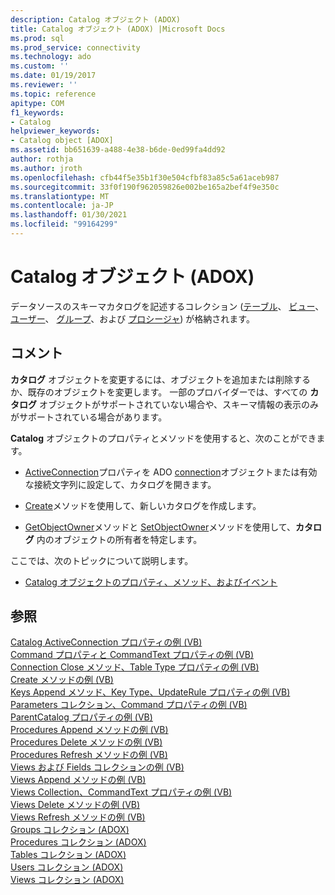 ```yaml
---
description: Catalog オブジェクト (ADOX)
title: Catalog オブジェクト (ADOX) |Microsoft Docs
ms.prod: sql
ms.prod_service: connectivity
ms.technology: ado
ms.custom: ''
ms.date: 01/19/2017
ms.reviewer: ''
ms.topic: reference
apitype: COM
f1_keywords:
- Catalog
helpviewer_keywords:
- Catalog object [ADOX]
ms.assetid: bb651639-a488-4e38-b6de-0ed99fa4dd92
author: rothja
ms.author: jroth
ms.openlocfilehash: cfb44f5e35b1f30e504cfbf83a85c5a61aceb987
ms.sourcegitcommit: 33f0f190f962059826e002be165a2bef4f9e350c
ms.translationtype: MT
ms.contentlocale: ja-JP
ms.lasthandoff: 01/30/2021
ms.locfileid: "99164299"
---
```

# <a name="catalog-object-adox"></a>Catalog オブジェクト (ADOX)
データソースのスキーマカタログを記述するコレクション ([テーブル](./tables-collection-adox.md)、 [ビュー](./views-collection-adox.md)、 [ユーザー](./users-collection-adox.md)、 [グループ](./groups-collection-adox.md)、および [プロシージャ](./procedures-collection-adox.md)) が格納されます。  
  
## <a name="remarks"></a>コメント  
 **カタログ** オブジェクトを変更するには、オブジェクトを追加または削除するか、既存のオブジェクトを変更します。 一部のプロバイダーでは、すべての **カタログ** オブジェクトがサポートされていない場合や、スキーマ情報の表示のみがサポートされている場合があります。  
  
 **Catalog** オブジェクトのプロパティとメソッドを使用すると、次のことができます。  
  
-   [ActiveConnection](./activeconnection-property-adox.md)プロパティを ADO [connection](../ado-api/connection-object-ado.md)オブジェクトまたは有効な接続文字列に設定して、カタログを開きます。  
  
-   [Create](./create-method-adox.md)メソッドを使用して、新しいカタログを作成します。  
  
-   [GetObjectOwner](./getobjectowner-method-adox.md)メソッドと [SetObjectOwner](./setobjectowner-method.md)メソッドを使用して、**カタログ** 内のオブジェクトの所有者を特定します。  
  
 ここでは、次のトピックについて説明します。  
  
-   [Catalog オブジェクトのプロパティ、メソッド、およびイベント](./catalog-object-properties-methods-and-events.md)  
  
## <a name="see-also"></a>参照  
 [Catalog ActiveConnection プロパティの例 (VB)](./catalog-activeconnection-property-example-vb.md)   
 [Command プロパティと CommandText プロパティの例 (VB)](./command-and-commandtext-properties-example-vb.md)   
 [Connection Close メソッド、Table Type プロパティの例 (VB)](./connection-close-method-table-type-property-example-vb.md)   
 [Create メソッドの例 (VB)](./create-method-example-vb.md)   
 [Keys Append メソッド、Key Type、UpdateRule プロパティの例 (VB)](./keys-append-method-key-type-relatedcolumn-relatedtable-example-vb.md)   
 [Parameters コレクション、Command プロパティの例 (VB)](./parameters-collection-command-property-example-vb.md)   
 [ParentCatalog プロパティの例 (VB)](./parentcatalog-property-example-vb.md)   
 [Procedures Append メソッドの例 (VB)](./procedures-append-method-example-vb.md)   
 [Procedures Delete メソッドの例 (VB)](./procedures-delete-method-example-vb.md)   
 [Procedures Refresh メソッドの例 (VB)](./procedures-refresh-method-example-vb.md)   
 [Views および Fields コレクションの例 (VB)](./views-and-fields-collections-example-vb.md)   
 [Views Append メソッドの例 (VB)](./views-append-method-example-vb.md)   
 [Views Collection、CommandText プロパティの例 (VB)](./views-collection-commandtext-property-example-vb.md)   
 [Views Delete メソッドの例 (VB)](./views-delete-method-example-vb.md)   
 [Views Refresh メソッドの例 (VB)](./views-refresh-method-example-vb.md)   
 [Groups コレクション (ADOX)](./groups-collection-adox.md)   
 [Procedures コレクション (ADOX)](./procedures-collection-adox.md)   
 [Tables コレクション (ADOX)](./tables-collection-adox.md)   
 [Users コレクション (ADOX)](./users-collection-adox.md)   
 [Views コレクション (ADOX)](./views-collection-adox.md)